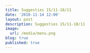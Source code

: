 ```yaml
---
title: Suggesties 15/11-18/11
date: '2018-11-14 12:00'
layout: post
description: Suggesties 15/11-18/11
image:
  url: /media/menu.png
blog: true
published: true
---
```


